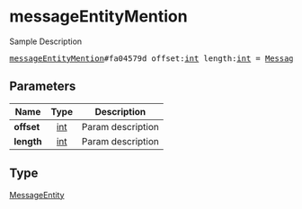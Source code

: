 # messageEntityMention

Sample Description

<pre>
<a href="../constructor/messageEntityMention.md">messageEntityMention</a>#fa04579d offset:<a href="../type/int.md">int</a> length:<a href="../type/int.md">int</a> = <a href="../type/MessageEntity.md">MessageEntity</a>;
</pre>

## Parameters

| Name | Type | Description |
|------|:----:|-------------|
| **offset** | [int](../type/int.md) | Param description |
| **length** | [int](../type/int.md) | Param description |

## Type

[MessageEntity](../type/MessageEntity.md)
